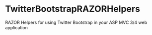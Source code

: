 TwitterBootstrapRAZORHelpers
============================

RAZOR Helpers for using Twitter Bootstrap in your ASP MVC 3/4 web application
